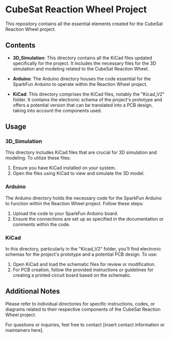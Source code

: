 # CubeSat Reaction Wheel Project

This repository contains all the essential elements created for the CubeSat Reaction Wheel project.

## Contents

- **3D_Simulation**: This directory contains all the KiCad files updated specifically for the project. It includes the necessary files for the 3D simulation and modeling related to the CubeSat Reaction Wheel.

- **Arduino**: The Arduino directory houses the code essential for the SparkFun Arduino to operate within the Reaction Wheel project. 

- **KiCad**: This directory comprises the KiCad files, notably the "Kicad_V2" folder. It contains the electronic schema of the project's prototype and offers a potential version that can be translated into a PCB design, taking into account the components used.

## Usage

### 3D_Simulation

This directory includes KiCad files that are crucial for 3D simulation and modeling. To utilize these files:

1. Ensure you have KiCad installed on your system.
2. Open the files using KiCad to view and simulate the 3D model.

### Arduino

The Arduino directory holds the necessary code for the SparkFun Arduino to function within the Reaction Wheel project. Follow these steps:

1. Upload the code to your SparkFun Arduino board.
2. Ensure the connections are set up as specified in the documentation or comments within the code.

### KiCad

In this directory, particularly in the "Kicad_V2" folder, you'll find electronic schemas for the project's prototype and a potential PCB design. To use:

1. Open KiCad and load the schematic files for review or modification.
2. For PCB creation, follow the provided instructions or guidelines for creating a printed circuit board based on the schematic.

## Additional Notes

Please refer to individual directories for specific instructions, codes, or diagrams related to their respective components of the CubeSat Reaction Wheel project.

For questions or inquiries, feel free to contact [insert contact information or maintainers here].

